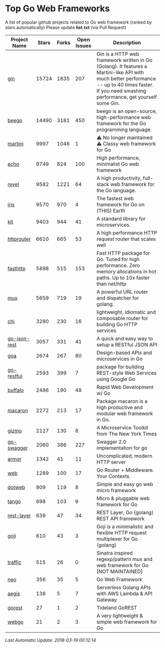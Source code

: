 # Top Go Web Frameworks
A list of popular github projects related to Go web framework (ranked by stars automatically)
Please update **list.txt** (via Pull Request)

| Project Name | Stars | Forks | Open Issues | Description |
| ------------ | ----- | ----- | ----------- | ----------- |
| [gin](https://github.com/gin-gonic/gin) | 15724 | 1835 | 207 | Gin is a HTTP web framework written in Go (Golang). It features a Martini-like API with much better performance -- up to 40 times faster. If you need smashing performance, get yourself some Gin. |
| [beego](https://github.com/astaxie/beego) | 14490 | 3181 | 450 | beego is an open-source, high-performance web framework for the Go programming language. |
| [martini](https://github.com/go-martini/martini) | 9997 | 1046 | 1 | ⚠️ No longer maintained ⚠️  Classy web framework for Go |
| [echo](https://github.com/labstack/echo) | 9749 | 824 | 100 | High performance, minimalist Go web framework |
| [revel](https://github.com/revel/revel) | 9582 | 1221 | 64 | A high productivity, full-stack web framework for the Go language. |
| [iris](https://github.com/kataras/iris) | 9570 | 970 | 4 | The fastest web framework for Go on (THIS) Earth |
| [kit](https://github.com/go-kit/kit) | 9403 | 944 | 41 | A standard library for microservices. |
| [httprouter](https://github.com/julienschmidt/httprouter) | 6610 | 665 | 53 | A high performance HTTP request router that scales well |
| [fasthttp](https://github.com/valyala/fasthttp) | 5898 | 515 | 153 | Fast HTTP package for Go. Tuned for high performance. Zero memory allocations in hot paths. Up to 10x faster than net/http |
| [mux](https://github.com/gorilla/mux) | 5659 | 719 | 19 | A powerful URL router and dispatcher for golang. |
| [chi](https://github.com/go-chi/chi) | 3280 | 230 | 16 | lightweight, idiomatic and composable router for building Go HTTP services |
| [go-json-rest](https://github.com/ant0ine/go-json-rest) | 3057 | 331 | 41 | A quick and easy way to setup a RESTful JSON API |
| [goa](https://github.com/goadesign/goa) | 2674 | 267 | 80 | Design-based APIs and microservices in Go |
| [go-restful](https://github.com/emicklei/go-restful) | 2593 | 399 | 7 | package for building REST-style Web Services using Google Go |
| [buffalo](https://github.com/gobuffalo/buffalo) | 2486 | 190 | 48 | Rapid Web Development w/ Go |
| [macaron](https://github.com/go-macaron/macaron) | 2272 | 213 | 17 | Package macaron is a high productive and modular web framework in Go. |
| [gizmo](https://github.com/NYTimes/gizmo) | 2127 | 130 | 8 | A Microservice Toolkit from The New York Times |
| [go-swagger](https://github.com/go-swagger/go-swagger) | 2060 | 386 | 227 | Swagger 2.0 implementation for go |
| [armor](https://github.com/labstack/armor) | 1342 | 41 | 11 | Uncomplicated, modern HTTP server |
| [web](https://github.com/gocraft/web) | 1289 | 100 | 17 | Go Router + Middleware. Your Contexts. |
| [dotweb](https://github.com/devfeel/dotweb) | 809 | 119 | 8 | Simple and easy go web micro framework |
| [tango](https://github.com/lunny/tango) | 698 | 103 | 9 | Micro & pluggable web framework for Go |
| [rest-layer](https://github.com/rs/rest-layer) | 639 | 47 | 34 | REST Layer, Go (golang) REST API framework |
| [goji](https://github.com/goji/goji) | 610 | 43 | 3 | Goji is a minimalistic and flexible HTTP request multiplexer for Go (golang) |
| [traffic](https://github.com/pilu/traffic) | 515 | 26 | 0 | Sinatra inspired regexp/pattern mux and web framework for Go [NOT MAINTAINED] |
| [neo](https://github.com/ivpusic/neo) | 356 | 35 | 5 | Go Web Framework |
| [aegis](https://github.com/tmaiaroto/aegis) | 138 | 5 | 7 | Serverless Golang APIs with AWS Lambda & API Gateway |
| [gorest](https://github.com/tideland/gorest) | 27 | 1 | 2 | Tideland GoREST |
| [webgo](https://github.com/bnkamalesh/webgo) | 21 | 2 | 3 | A very lightweight & simple web framework for Go |

*Last Automatic Update: 2018-03-19 00:12:14*